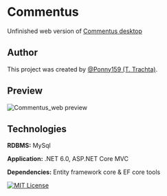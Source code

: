 # Commentus

Unfinished web version of [Commentus desktop](https://github.com/Ponny159/Commentus)

## Author

This project was created by [@Ponny159 (T. Trachta)](https://www.github.com/ponny159).

## Preview

![Commentus_web preview](https://github.com/Ponny159/Commentus/blob/main/Commentus_web/Images/Preview.png)

## Technologies

**RDBMS:** MySql

**Application:** .NET 6.0, ASP.NET Core MVC

**Dependencies:** Entity framework core & EF core tools

[![MIT License](https://img.shields.io/badge/License-MIT-green.svg)](https://github.com/Ponny159/Commentus/blob/main/LICENSE.txt)
